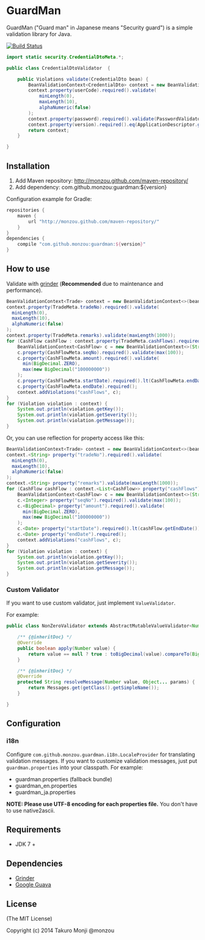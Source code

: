 # GuardMan

GuardMan ("Guard man" in Japanese means "Security guard") is a simple validation library for Java.

[![Build Status](https://travis-ci.org/monzou/guardman.png)](https://travis-ci.org/monzou/guardman)

```java
import static security.CredentialDtoMeta.*;

public class CredentialDtoValidator  {

    public Violations validate(CredentialDto bean) {
        BeanValidationContext<CredentialDto> context = new BeanValidationContext<>(bean);
        context.property(userCode).required().validate(
            minLength(0),
            maxLength(10),
            alphaNumeric(false)
        );
        context.property(password).required().validate(PasswordValidator.INSTANCE);
        context.property(version).required().eq(ApplicationDescriptor.getVersion());
        return context;
    }

}
```

## Installation

1. Add Maven repository: http://monzou.github.com/maven-repository/
2. Add dependency: com.github.monzou:guardman:${version}

Configuration example for Gradle:

```groovy
repositories {
    maven {
        url "http://monzou.github.com/maven-repository/"
    }
}
dependencies {
    compile "com.github.monzou:guardman:${version}"
}
```

## How to use

Validate with [grinder](https://github.com/monzou/grinder) (**Recommended** due to maintenance and performance).

```java
BeanValidationContext<Trade> context = new BeanValidationContext<>(bean);
context.property(TradeMeta.tradeNo).required().validate(
  minLength(0),
  maxLength(10),
  alphaNumeric(false)
);
context.property(TradeMeta.remarks).validate(maxLength(1000));
for (CashFlow cashFlow : context.property(TradeMeta.cashFlows).required().validate(notEmpty()).getValue()) {
    BeanValidationContext<CashFlow> c = new BeanValidationContext<>(String.format("CashFlow %d", cashFlow.getSeqNo()), cashFlow);
    c.property(CashFlowMeta.seqNo).required().validate(max(100));
    c.property(CashFlowMeta.amount).required().validate(
      min(BigDecimal.ZERO),
      max(new BigDecimal("100000000"))
    );
    c.property(CashFlowMeta.startDate).required().lt(CashFlowMeta.endDate);
    c.property(CashFlowMeta.endDate).required();
    context.addViolations("cashFlows", c);
}
for (Violation violation : context) {
    System.out.println(violation.getKey());
    System.out.println(violation.getSeverity());
    System.out.println(violation.getMessage());
}
```

Or, you can use reflection for property access like this:

```java
BeanValidationContext<Trade> context = new BeanValidationContext<>(bean);
context.<String> property("tradeNo").required().validate(
  minLength(0),
  maxLength(10),
  alphaNumeric(false)
);
context.<String> property("remarks").validate(maxLength(1000));
for (CashFlow cashFlow : context.<List<CashFlow>> property("cashFlows").required().validate(notEmpty()).getValue()) {
    BeanValidationContext<CashFlow> c = new BeanValidationContext<>(String.format("CashFlow %d", cashFlow.getSeqNo()), cashFlow);
    c.<Integer> property("seqNo").required().validate(max(100));
    c.<BigDecimal> property("amount").required().validate(
      min(BigDecimal.ZERO),
      max(new BigDecimal("100000000"))
    );
    c.<Date> property("startDate").required().lt(cashFlow.getEndDate());
    c.<Date> property("endDate").required();
    context.addViolations("cashFlows", c);
}
for (Violation violation : context) {
    System.out.println(violation.getKey());
    System.out.println(violation.getSeverity());
    System.out.println(violation.getMessage());
}
```

### Custom Validator

If you want to use custom validator, just implement ```ValueValidator```.

For example:

```java
public class NonZeroValidator extends AbstractMutableValueValidator<Number> {

    /** {@inheritDoc} */
    @Override
    public boolean apply(Number value) {
        return value == null ? true : toBigDecimal(value).compareTo(BigDecimal.ZERO) != 0;
    }

    /** {@inheritDoc} */
    @Override
    protected String resolveMessage(Number value, Object... params) {
        return Messages.get(getClass().getSimpleName());
    }

}
```

## Configuration

### i18n

Configure ```com.github.monzou.guardman.i18n.LocaleProvider``` for translating validation messages.
If you want to customize validation messages, just put ```guardman.properties``` into your classpath.
For example:

* guardman.properties (fallback bundle)
* guardman_en.properties
* guardman_ja.properties

**NOTE: Please use UTF-8 encoding for each properties file.** You don't have to use native2ascii.

## Requirements

* JDK 7 +

## Dependencies

* [Grinder](https://github.com/monzou/grinder)
* [Google Guava](https://code.google.com/p/guava-libraries/)

## License

(The MIT License)

Copyright (c) 2014 Takuro Monji @monzou
